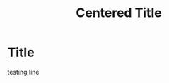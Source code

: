 <header style="text-align:center;">
  <h1>Centered Title</h1>
</header>
  <h1>Title</h1>
</header>
testing line

